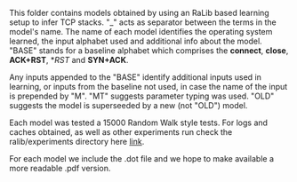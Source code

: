 This folder contains models obtained by using an RaLib based learning setup to infer TCP stacks. "_" acts as separator between the terms
in the model's name. The name of each model identifies the operating system learned, the input alphabet used and additional info about the model. "BASE" stands for a baseline alphabet 
which comprises the **connect**, **close**, **ACK+RST**, **RST* and **SYN+ACK**. 


Any inputs appended to the "BASE" identify additional inputs used in learning, or inputs from the baseline not used, 
in case the name of the input is prepended by "M". "MT" suggests parameter typing was used. "OLD" suggests the model is superseeded by a new (not "OLD")  model.


Each model was tested a 15000 Random Walk style tests. For logs and caches obtained, as well as other experiments run 
check the ralib/experiments directory here [link](https://bitbucket.org/learnlib/ralib/src/14976849ecbc1dec75538afcc6948e057a1467a1/experiments/?at=succ-expr). 


For each model we include the .dot file and we hope to make available a more readable .pdf version.
